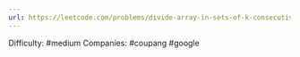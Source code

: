 ```yaml
---
url: https://leetcode.com/problems/divide-array-in-sets-of-k-consecutive-numbers
---
```


Difficulty: #medium
Companies: #coupang #google